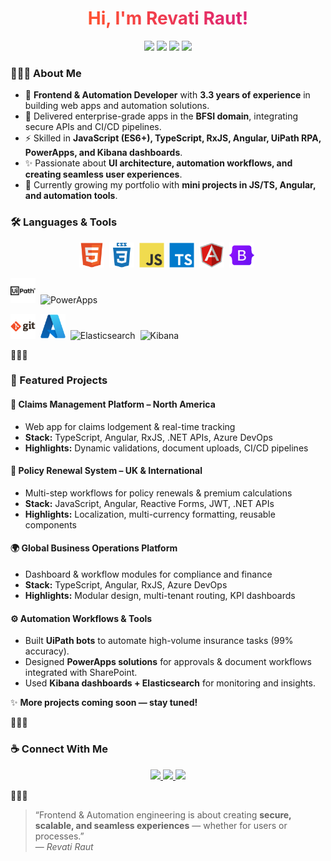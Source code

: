 <h1 align="center">
  <span style="background: linear-gradient(to right, #FF512F, #DD2476); -webkit-background-clip: text; color: transparent;">
    Hi, I'm Revati Raut!
  </span>
</h1>

<p align="center">
  <img src="https://img.shields.io/badge/Frontend_Developer-3CB371?style=for-the-badge&logo=frontend&logoColor=white" />
  <img src="https://img.shields.io/badge/Automation_Developer-FF8C00?style=for-the-badge&logo=automation&logoColor=white" />
  <img src="https://img.shields.io/badge/TypeScript-Enthusiast-3178C6?style=for-the-badge&logo=typescript&logoColor=white" />
  <img src="https://img.shields.io/badge/Builder-Scalable_Solutions-FF69B4?style=for-the-badge" />
</p>


### 👩🏻‍💻 About Me  
- 💼 **Frontend & Automation Developer** with **3.3 years of experience** in building web apps and automation solutions.  
- 🚀 Delivered enterprise-grade apps in the **BFSI domain**, integrating secure APIs and CI/CD pipelines.  
- ⚡ Skilled in **JavaScript (ES6+), TypeScript, RxJS, Angular, UiPath RPA, PowerApps, and Kibana dashboards**.  
- ✨ Passionate about **UI architecture, automation workflows, and creating seamless user experiences**.  
- 🌱 Currently growing my portfolio with **mini projects in JS/TS, Angular, and automation tools**.  



### 🛠️ Languages & Tools  
<p align="center">
  <!-- Frontend -->
  <img src="https://github.com/devicons/devicon/blob/master/icons/html5/html5-original.svg" title="HTML5" alt="HTML5" width="40" height="40"/>&nbsp;
  <img src="https://github.com/devicons/devicon/blob/master/icons/css3/css3-plain-wordmark.svg" title="CSS3" alt="CSS3" width="40" height="40"/>&nbsp;
  <img src="https://github.com/devicons/devicon/blob/master/icons/javascript/javascript-original.svg" title="JavaScript" alt="JavaScript" width="40" height="40"/>&nbsp;
  <img src="https://github.com/devicons/devicon/blob/master/icons/typescript/typescript-original.svg" title="TypeScript" alt="TypeScript" width="40" height="40"/>&nbsp;
  <img src="https://github.com/devicons/devicon/blob/master/icons/angularjs/angularjs-original.svg" title="Angular" alt="Angular" width="40" height="40"/>&nbsp;
  <img src="https://github.com/devicons/devicon/blob/master/icons/bootstrap/bootstrap-original.svg" title="Bootstrap" alt="Bootstrap" width="40" height="40"/>&nbsp;

  <!-- Automation -->
  <img src="https://raw.githubusercontent.com/simple-icons/simple-icons/develop/icons/uipath.svg" title="UiPath" alt="UiPath" width="40" height="40"/>&nbsp;
  <img src="https://upload.wikimedia.org/wikipedia/commons/f/fd/Microsoft_Power_Apps.svg" title="PowerApps" alt="PowerApps" width="40" height="40"/>&nbsp;

  <!-- DevOps & Monitoring -->
  <img src="https://github.com/devicons/devicon/blob/master/icons/git/git-original-wordmark.svg" title="Git" alt="Git" width="40" height="40"/>&nbsp;
  <img src="https://github.com/devicons/devicon/blob/master/icons/azure/azure-original.svg" title="Azure DevOps" alt="Azure" width="40" height="40"/>&nbsp;
  <img src="https://www.vectorlogo.zone/logos/elastic/elastic-icon.svg" title="Elasticsearch" alt="Elasticsearch" width="40" height="40"/>&nbsp;
  <img src="https://www.vectorlogo.zone/logos/elasticco_kibana/elasticco_kibana-icon.svg" title="Kibana" alt="Kibana" width="40" height="40"/>
</p>




🌿🌿🌿

### 📌 Featured Projects  

#### 🏦 Claims Management Platform – North America  
- Web app for claims lodgement & real-time tracking  
- **Stack:** TypeScript, Angular, RxJS, .NET APIs, Azure DevOps  
- **Highlights:** Dynamic validations, document uploads, CI/CD pipelines  

#### 📑 Policy Renewal System – UK & International  
- Multi-step workflows for policy renewals & premium calculations  
- **Stack:** JavaScript, Angular, Reactive Forms, JWT, .NET APIs  
- **Highlights:** Localization, multi-currency formatting, reusable components  

#### 🌍 Global Business Operations Platform  
- Dashboard & workflow modules for compliance and finance  
- **Stack:** TypeScript, Angular, RxJS, Azure DevOps  
- **Highlights:** Modular design, multi-tenant routing, KPI dashboards  

#### ⚙️ Automation Workflows & Tools  
- Built **UiPath bots** to automate high-volume insurance tasks (99% accuracy).  
- Designed **PowerApps solutions** for approvals & document workflows integrated with SharePoint.  
- Used **Kibana dashboards + Elasticsearch** for monitoring and insights.  

✨ **More projects coming soon — stay tuned!**  

🌿🌿🌿

### ☕ Connect With Me  
<p align="center">
  <a href="https://github.com/RevatiRaut998" alt="GitHub" title="GitHub">
     <img src="https://img.shields.io/badge/GitHub-2088FF?style=for-the-badge&logo=github&logoColor=fff"/>
  </a>
  <a href="https://www.linkedin.com/in/revati-raut-223016159/" alt="LinkedIn">
     <img src="https://img.shields.io/badge/LinkedIn-0a66c2?style=for-the-badge&logo=linkedin&logoColor=fff"/>
  </a>
  <a href="mailto:revatiraut9@gmail.com">
     <img src="https://img.shields.io/badge/Gmail-D14836?style=for-the-badge&logo=gmail&logoColor=fff"/>
  </a>
</p>

🌿🌿🌿  

> “Frontend & Automation engineering is about creating **secure, scalable, and seamless experiences** — whether for users or processes.”  
> — *Revati Raut*  
